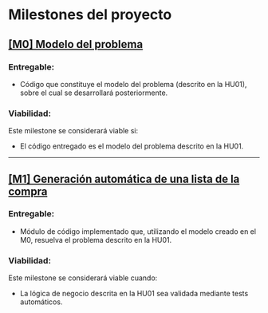 # Milestones del proyecto

## [[M0] Modelo del problema](https://github.com/GaelGoncalba/AutoShopping/milestone/1)

### Entregable: 
- Código que constituye el modelo del problema (descrito en la HU01), sobre el cual se desarrollará posteriormente.

### Viabilidad: 
Este milestone se considerará viable si:
- El código entregado es el modelo del problema descrito en la HU01.

----------------------------------------------------------------------------------------------------------------------------------------------------------------
## [[M1] Generación automática de una lista de la compra](https://github.com/GaelGoncalba/AutoShopping/milestone/2)

### Entregable: 
- Módulo de código implementado que, utilizando el modelo creado en el M0, resuelva el problema descrito en la HU01.

### Viabilidad: 
Este milestone se considerará viable cuando:
- La lógica de negocio descrita en la HU01 sea validada mediante tests automáticos.
